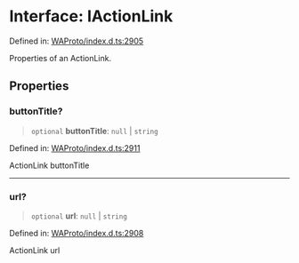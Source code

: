 # Interface: IActionLink

Defined in: [WAProto/index.d.ts:2905](https://github.com/Fokusdotid/bail/blob/8b525f9ebcc20cb9acd0f880b6ad58976e38b117/WAProto/index.d.ts#L2905)

Properties of an ActionLink.

## Properties

### buttonTitle?

> `optional` **buttonTitle**: `null` \| `string`

Defined in: [WAProto/index.d.ts:2911](https://github.com/Fokusdotid/bail/blob/8b525f9ebcc20cb9acd0f880b6ad58976e38b117/WAProto/index.d.ts#L2911)

ActionLink buttonTitle

***

### url?

> `optional` **url**: `null` \| `string`

Defined in: [WAProto/index.d.ts:2908](https://github.com/Fokusdotid/bail/blob/8b525f9ebcc20cb9acd0f880b6ad58976e38b117/WAProto/index.d.ts#L2908)

ActionLink url

